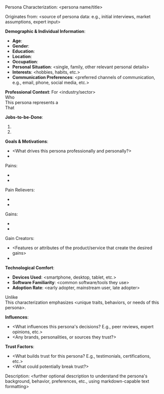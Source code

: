 Persona Characterization: <persona name/title>

Originates from: <source of persona data: e.g., initial interviews, market assumptions, expert input>

**Demographic & Individual Information**:

- **Age**: <approximate age of the persona>
- **Gender**: <gender identification>
- **Education**: <educational background>
- **Location**: <geographical context>
- **Occupation**: <current job title or role>
- **Personal Situation**: <single, family, other relevant personal details>
- **Interests**: <hobbies, habits, etc.>
- **Communication Preferences**: <preferred channels of communication, e.g., email, phone, social media, etc.>

**Professional Context**:
For <industry/sector>  
Who <faces a particular challenge or has a specific behavioral trait>  
This persona represents a <specific role or user type>  
That <exhibits certain behaviors or preferences>

**Jobs-to-be-Done**:

1. <Primary job or task the persona is responsible for in the organization>
2. <Additional jobs or tasks>

**Goals & Motivations**:

- <What drives this persona professionally and personally?>
- <Additional goals and motivations>

Pains:

- <Major pain points or challenges faced by this persona>
- <Additional pain points>

Pain Relievers:

- <Solutions or attributes that address the major pain>
- <Additional relievers>

Gains:

- <Desired outcomes or benefits the persona is looking for>
- <Additional gains>

Gain Creators:

- <Features or attributes of the product/service that create the desired gains>
- <Additional gain creators>

**Technological Comfort**:

- **Devices Used**: <smartphone, desktop, tablet, etc.>
- **Software Familiarity**: <common software/tools they use>
- **Adoption Rate**: <early adopter, mainstream user, late adopter>

Unlike <another persona or common misconception>  
This characterization emphasizes <unique traits, behaviors, or needs of this persona>.

**Influences**:

- <What influences this persona's decisions? E.g., peer reviews, expert opinions, etc.>
- <Any brands, personalities, or sources they trust?>

**Trust Factors**:

- <What builds trust for this persona? E.g., testimonials, certifications, etc.>
- <What could potentially break trust?>

Description: <further optional description to understand the persona's background, behavior, preferences, etc., using markdown-capable text formatting>